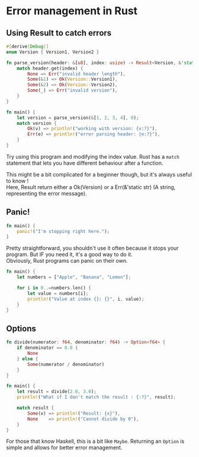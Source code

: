 # Error management in Rust
## Using Result to catch errors

```rs
#[derive(Debug)]
enum Version { Version1, Version2 }

fn parse_version(header: &[u8], index: usize) -> Result<Version, &'static str> {
    match header.get(index) {
        None => Err("invalid header length"),
        Some(&1) => Ok(Version::Version1),
        Some(&2) => Ok(Version::Version2),
        Some(_) => Err("invalid version"),
    }
}

fn main() {
    let version = parse_version(&[1, 2, 3, 4], 0);
    match version {
        Ok(v) => println!("working with version: {v:?}"),
        Err(e) => println!("error parsing header: {e:?}"),
    }
}
```

Try using this program and modifying the index value.
Rust has a `match` statement that lets you have different behaviour after a function.

This might be a bit complicated for a beginner though, but it's always useful to know !<br>
Here, Result return either a Ok(Version) or a Err(&'static str) (A string, representing the error message).

## Panic!

```rs
fn main() {
    panic!("I'm stopping right here.");
}
```

Pretty straightforward, you shouldn't use it often because it stops your program. But IF you need it, it's a good way to do it. <br>
Obviously, Rust programs can panic on their own.

```rs
fn main() {
    let numbers = ["Apple", "Banana", "Lemon"];

    for i in 0..=numbers.len() {
        let value = numbers[i];
        println!("Value at index {}: {}", i, value);
    }
}
```

## Options

```rs
fn divide(numerator: f64, denominator: f64) -> Option<f64> {
    if denominator == 0.0 {
        None
    } else {
        Some(numerator / denominator)
    }
}

fn main() {
    let result = divide(2.0, 3.0);
    println!("What if I don't match the result : {:?}", result);

    match result {
        Some(x) => println!("Result: {x}"),
        None    => println!("Cannot divide by 0"),
    }
}
```

For those that know Haskell, this is a bit like `Maybe`.
Returning an `Option` is simple and allows for better error management.
